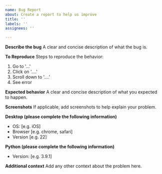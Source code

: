 ```yaml
---
name: Bug Report
about: Create a report to help us improve
title: ''
labels: ''
assignees: ''

---
```


**Describe the bug**
A clear and concise description of what the bug is.

**To Reproduce**
Steps to reproduce the behavior:

1. Go to '...'
2. Click on '....'
3. Scroll down to '....'
4. See error

**Expected behavior**
A clear and concise description of what you expected to happen.

**Screenshots**
If applicable, add screenshots to help explain your problem.

**Desktop (please complete the following information)**

- OS: [e.g. iOS]
- Browser [e.g. chrome, safari]
- Version [e.g. 22]

**Python (please complete the following information)**

- Version: [e.g. 3.9.1]

**Additional context**
Add any other context about the problem here.
